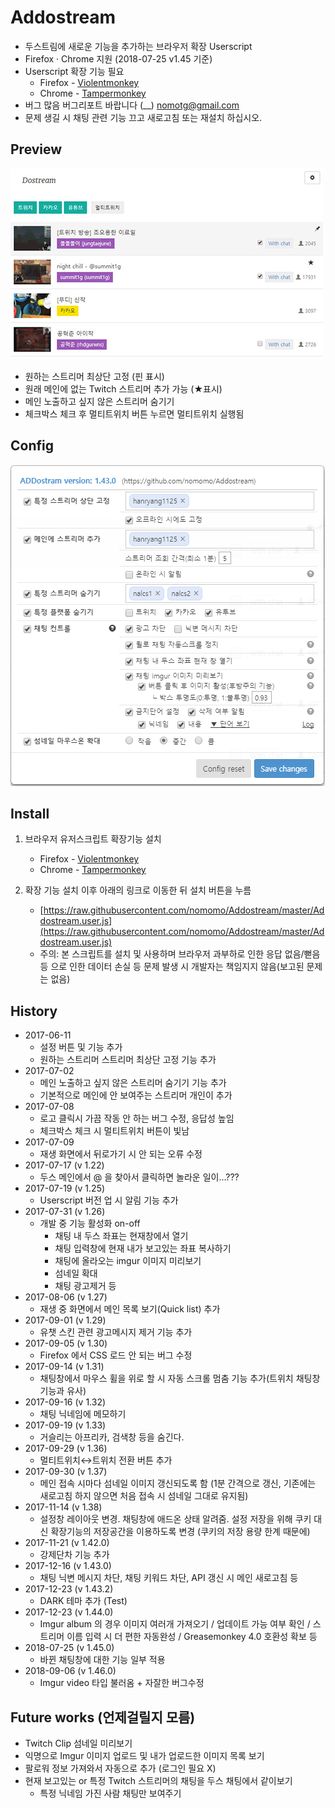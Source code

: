 # Addostream
<!--Add new feature for dostream.com-->
* 두스트림에 새로운 기능을 추가하는 브라우저 확장 Userscript
* Firefox · Chrome 지원 (2018-07-25 v1.45 기준)
* Userscript 확장 기능 필요
  * Firefox - [Violentmonkey](https://addons.mozilla.org/ko/firefox/addon/violentmonkey/)
  * Chrome - [Tampermonkey](http://tampermonkey.net/)
* 버그 많음 버그리포트 바랍니다 (__) nomotg@gmail.com
* 문제 생길 시 채팅 관련 기능 끄고 새로고침 또는 재설치 하십시오.

## Preview
![](https://raw.githubusercontent.com/nomomo/Addostream/master/images/170702_preview.jpg)

* 원하는 스트리머 최상단 고정 (핀 표시)
* 원래 메인에 없는 Twitch 스트리머 추가 가능 (★표시)
* 메인 노출하고 싶지 않은 스트리머 숨기기
* 체크박스 체크 후 멀티트위치 버튼 누르면 멀티트위치 실행됨

## Config
![](https://raw.githubusercontent.com/nomomo/Addostream/master/images/ADD_CONFIG.png)

## Install
1. 브라우저 유저스크립트 확장기능 설치
   * Firefox - [Violentmonkey](https://addons.mozilla.org/ko/firefox/addon/violentmonkey/)
   * Chrome - [Tampermonkey](http://tampermonkey.net/)
  
2. 확장 기능 설치 이후 아래의 링크로 이동한 뒤 설치 버튼을 누름
   * [https://raw.githubusercontent.com/nomomo/Addostream/master/Addostream.user.js](https://raw.githubusercontent.com/nomomo/Addostream/master/Addostream.user.js)
   * 주의: 본 스크립트를 설치 및 사용하며 브라우저 과부하로 인한 응답 없음/뻗음 등 으로 인한 데이터 손실 등 문제 발생 시 개발자는 책임지지 않음(보고된 문제는 없음)

## History
* 2017-06-11
  * 설정 버튼 및 기능 추가
  * 원하는 스트리머 스트리머 최상단 고정 기능 추가
* 2017-07-02
  * 메인 노출하고 싶지 않은 스트리머 숨기기 기능 추가
  * 기본적으로 메인에 안 보여주는 스트리머 개인이 추가
* 2017-07-08
  * 로고 클릭시 가끔 작동 안 하는 버그 수정, 응답성 높임
  * 체크박스 체크 시 멀티트위치 버튼이 빛남
* 2017-07-09
  * 재생 화면에서 뒤로가기 시 안 되는 오류 수정
* 2017-07-17 (v 1.22)
  * 두스 메인에서 @ 을 찾아서 클릭하면 놀라운 일이...???
* 2017-07-19 (v 1.25)
  * Userscript 버전 업 시 알림 기능 추가
* 2017-07-31 (v 1.26)
  * 개발 중 기능 활성화 on-off
    * 채팅 내 두스 좌표는 현재창에서 열기
    * 채팅 입력창에 현재 내가 보고있는 좌표 복사하기
    * 채팅에 올라오는 imgur 이미지 미리보기
    * 섬네일 확대
    * 채팅 광고제거 등
* 2017-08-06 (v 1.27)
  * 재생 중 화면에서 메인 목록 보기(Quick list) 추가
* 2017-09-01 (v 1.29)
  * 유챗 스킨 관련 광고메시지 제거 기능 추가
* 2017-09-05 (v 1.30)
  * Firefox 에서 CSS 로드 안 되는 버그 수정
* 2017-09-14 (v 1.31)
  * 채팅창에서 마우스 휠을 위로 할 시 자동 스크롤 멈춤 기능 추가(트위치 채팅창 기능과 유사)
* 2017-09-16 (v 1.32)
  * 채팅 닉네임에 메모하기
* 2017-09-19 (v 1.33)
  * 거슬리는 아프리카, 검색창 등을 숨긴다.
* 2017-09-29 (v 1.36)
  * 멀티트위치↔트위치 전환 버튼 추가
* 2017-09-30 (v 1.37)
  * 메인 접속 시마다 섬네일 이미지 갱신되도록 함 (1분 간격으로 갱신, 기존에는 새로고침 하지 않으면 처음 접속 시 섬네일 그대로 유지됨)
* 2017-11-14 (v 1.38)
  * 설정창 레이아웃 변경. 채팅창에 애드온 상태 알려줌. 설정 저장을 위해 쿠키 대신 확장기능의 저장공간을 이용하도록 변경 (쿠키의 저장 용량 한계 때문에)
* 2017-11-21 (v 1.42.0)
  *  강제단차 기능 추가
* 2017-12-16 (v 1.43.0)
  *  채팅 닉변 메시지 차단, 채팅 키워드 차단, API 갱신 시 메인 새로고침 등
* 2017-12-23 (v 1.43.2)
  *  DARK 테마 추가 (Test)
* 2017-12-23 (v 1.44.0)
  *  Imgur album 의 경우 이미지 여러개 가져오기 / 업데이트 가능 여부 확인 / 스트리머 이름 입력 시 더 편한 자동완성 / Greasemonkey 4.0 호환성 확보 등
* 2018-07-25 (v 1.45.0)
  *  바뀐 채팅창에 대한 기능 일부 적용
* 2018-09-06 (v 1.46.0)
  *  Imgur video 타입 불러옴 + 자잘한 버그수정

## Future works (언제걸릴지 모름)
* Twitch Clip 섬네일 미리보기
* 익명으로 Imgur 이미지 업로드 및 내가 업로드한 이미지 목록 보기
* 팔로워 정보 가져와서 자동으로 추가 (로그인 필요 X)
* 현재 보고있는 or 특정 Twitch 스트리머의 채팅을 두스 채팅에서 같이보기
  * 특정 닉네임 가진 사람 채팅만 보여주기
